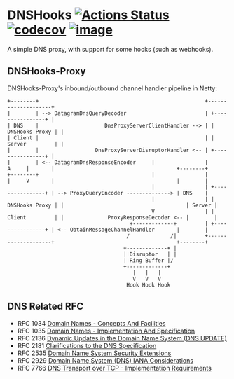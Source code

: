 # DNSHooks [![Actions Status](https://github.com/FantasticMao/dnshooks/workflows/action/badge.svg)](https://github.com/FantasticMao/dnshooks/actions) [![codecov](https://codecov.io/gh/FantasticMao/dnshooks/branch/master/graph/badge.svg)](https://codecov.io/gh/FantasticMao/dnshooks/branch/master) [![image](https://img.shields.io/badge/license-GPL3.0-green.svg)](https://github.com/FantasticMao/dnshooks/blob/master/LICENSE)

A simple DNS proxy, with support for some hooks (such as webhooks).

## DNSHooks-Proxy

DNSHooks-Proxy's inbound/outbound channel handler pipeline in Netty:

```text
+--------+                                                     +--------------------+
|        | --> DatagramDnsQueryDecoder                         | +----------------+ |
| DNS    |                     DnsProxyServerClientHandler --> | | DNSHooks Proxy | |
| Client |                                                     | | Server         | |
|        |                  DnsProxyServerDisruptorHandler <-- | +----------------+ |
|        | <-- DatagramDnsResponseEncoder     |                |      A     |       |                                       +--------+
+--------+                                    |                |      |     V       |                                       |        |
                                              |                | +----------------+ | --> ProxyQueryEncoder --------------> | DNS    |
                                              |                | | DNSHooks Proxy | |                                       | Server |
                                              V                | | Client         | |              ProxyResponseDecoder <-- |        |
                                       +-------------+         | +----------------+ | <-- ObtainMessageChannelHandler       |        |
                                      /             /|         +--------------------+                                       +--------+
                                     +-------------+ |
                                     | Disruptor   | |
                                     | Ring Buffer |/
                                     +-------------+
                                        |   |   |
                                        V   V   V
                                      Hook Hook Hook
```

## DNS Related RFC

-   RFC 1034 [Domain Names - Concepts And Facilities](https://tools.ietf.org/html/rfc1034)
-   RFC 1035 [Domain Names - Implementation And Specification](https://tools.ietf.org/html/rfc1035)
-   RFC 2136 [Dynamic Updates in the Domain Name System (DNS UPDATE)](https://tools.ietf.org/html/rfc2136)
-   RFC 2181 [Clarifications to the DNS Specification](https://tools.ietf.org/html/rfc2181)
-   RFC 2535 [Domain Name System Security Extensions](https://tools.ietf.org/html/rfc2535)
-   RFC 2929 [Domain Name System (DNS) IANA Considerations](https://tools.ietf.org/html/rfc2929)
-   RFC 7766 [DNS Transport over TCP - Implementation Requirements](https://tools.ietf.org/html/rfc7766)
